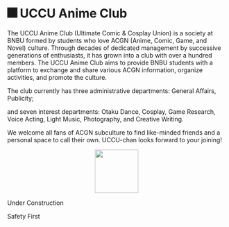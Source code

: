 # 🎆 UCCU Anime Club

The UCCU Anime Club (Ultimate Comic & Cosplay Union) is a society at BNBU formed by students who love ACGN (Anime, Comic, Game, and Novel) culture. Through decades of dedicated management by successive generations of enthusiasts, it has grown into a club with over a hundred members. The UCCU Anime Club aims to provide BNBU students with a platform to exchange and share various ACGN information, organize activities, and promote the culture.

The club currently has three administrative departments: General Affairs, Publicity;

and seven interest departments: Otaku Dance, Cosplay, Game Research, Voice Acting, Light Music, Photography, and Creative Writing.

We welcome all fans of ACGN subculture to find like-minded friends and a personal space to call their own. UCCU-chan looks forward to your joining!

<p align="center">
  <img src="https://sao.uic.edu.cn/virtual_attach_file.vsb?afc=NMmlTZMlWVUzC8otz-Pn7MRU47PM87jYMl7aMmlioRrVLlL0gihFp2hmCIa0MSh2U1yiMkhfozffnm94UNMfLmLZM7-YLmLaM4l4ozLsnRVFMmT2o7l4LlWFnlUiLkbaptveo4Oe6ITm5sMApYhXptQ0g47PMzG0Lz-ZMYbw62w8c&tid=1150&nid=1287&e=.png" width="100" height="100" />
</p>

Under Construction

Safety First

